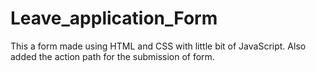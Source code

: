 # Leave_application_Form
This a form made using HTML and CSS with little bit of JavaScript.
Also added the action path for the submission of form.

